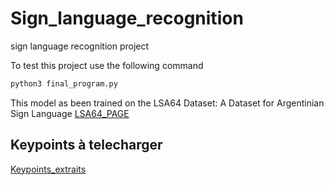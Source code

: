 # Sign_language_recognition
sign language recognition project

To test this project use the following command 
```bash
python3 final_program.py
```
This model as been trained on the LSA64 Dataset: A Dataset for Argentinian Sign Language
[LSA64_PAGE](http://facundoq.github.io/datasets/lsa64/)


## Keypoints à telecharger 
[Keypoints_extraits](https://drive.google.com/drive/folders/1vIBWrytrfu52FoApWQrswVp5u9Zz_e_Q?usp=sharing)


